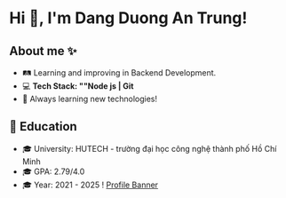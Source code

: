 # Hi 👋, I'm Dang Duong An Trung!

## About me ✨
- 🛤️ Learning and improving in Backend Development.
- 💻 **Tech Stack: ""Node js | Git**
- 🚀 Always learning new technologies!
## 🏫 Education
- 🎓 University: HUTECH - trường đại học công nghệ thành phố Hồ Chí Minh
- 🎓 GPA: 2.79/4.0
- 🎓 Year: 2021 - 2025
! [Profile Banner](https://github.com/Znaru/Znaru/blob/main/profile_banner.jpg?raw=true)
